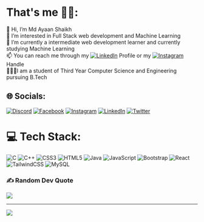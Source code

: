 # That's me 🙋‍♂️:
👋 Hi, I’m Md Ayaan Shaikh<br>👀 I’m interested in Full Stack web development and Machine Learning<br>🌱 I’m currently a intermediate web development learner and currently studying Machine Learning<br>📫 You can reach me through my  [![LinkedIn](https://img.shields.io/badge/LinkedIn-%230077B5.svg?logo=linkedin&logoColor=white)]((https://www.linkedin.com/in/ayaan-skh/)) Profile or my  [![Instagram](https://img.shields.io/badge/Instagram-%23E4405F.svg?logo=Instagram&logoColor=white)](https://www.instagram.com/ayaan_9625) Handle <br>🧑🏼‍💻I am a student of Third Year Computer Science and Engineering pursuing B.Tech


## 🌐 Socials:
[![Discord](https://img.shields.io/badge/Discord-%237289DA.svg?logo=discord&logoColor=white)](htttps://discord.gg/https://discord.gg/JTMHE9P7) [![Facebook](https://img.shields.io/badge/Facebook-%231877F2.svg?logo=Facebook&logoColor=white)](https://www.facebook.com/haris.shaikh.33234) [![Instagram](https://img.shields.io/badge/Instagram-%23E4405F.svg?logo=Instagram&logoColor=white)](https://www.instagram.com/ayaan_9625) [![LinkedIn](https://img.shields.io/badge/LinkedIn-%230077B5.svg?logo=linkedin&logoColor=white)](https://www.linkedin.com/in/ayaan-skh/) [![Twitter](https://img.shields.io/badge/Twitter-%231DA1F2.svg?logo=Twitter&logoColor=white)](https://twitter.com/Ayaan_skh) 

# 💻 Tech Stack:
![C](https://img.shields.io/badge/c-%2300599C.svg?style=for-the-badge&logo=c&logoColor=white) ![C++](https://img.shields.io/badge/c++-%2300599C.svg?style=for-the-badge&logo=c%2B%2B&logoColor=white) ![CSS3](https://img.shields.io/badge/css3-%231572B6.svg?style=for-the-badge&logo=css3&logoColor=white) ![HTML5](https://img.shields.io/badge/html5-%23E34F26.svg?style=for-the-badge&logo=html5&logoColor=white) ![Java](https://img.shields.io/badge/java-%23ED8B00.svg?style=for-the-badge&logo=java&logoColor=white) ![JavaScript](https://img.shields.io/badge/javascript-%23323330.svg?style=for-the-badge&logo=javascript&logoColor=%23F7DF1E) ![Bootstrap](https://img.shields.io/badge/bootstrap-%23563D7C.svg?style=for-the-badge&logo=bootstrap&logoColor=white) ![React](https://img.shields.io/badge/react-%2320232a.svg?style=for-the-badge&logo=react&logoColor=%2361DAFB) ![TailwindCSS](https://img.shields.io/badge/tailwindcss-%2338B2AC.svg?style=for-the-badge&logo=tailwind-css&logoColor=white) ![MySQL](https://img.shields.io/badge/mysql-%2300f.svg?style=for-the-badge&logo=mysql&logoColor=white) 

### ✍️ Random Dev Quote
![](https://quotes-github-readme.vercel.app/api?type=horizontal&theme=radical)

---
[![](https://visitcount.itsvg.in/api?id=ShaikhMdHaris&icon=0&color=0)](https://visitcount.itsvg.in)

<!-- Proudly created with GPRM ( https://gprm.itsvg.in ) -->
